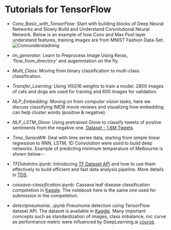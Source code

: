 # Tutorials for TensorFlow
    
* _Conv_Basic_with_TensorFlow:_ Start with building blocks of Deep Neural Networks and Slowly Build and Understand Convolutional Neural Network. 
Below is an example of how Conv and Max Pool layer understand features, training images are from MNIST Fashion Data-Set.  
![Convunderstadning](https://github.com/suvoooo/Learn-TensorFlow/blob/master/Conv_Basic_with_TensorFlow/Understanding_conv2.png)

* _im_generator:_ Learn to Preprocess Image Using Keras, 'flow_from_directory' and augemntation on the fly. 

* _Multi_Class:_ Moving from binary classification to multi-class classification. 

* _Transfer_Learning:_ Using VGG16 weights to train a model. 2800 images of cats and dogs are used for training and 600 images for validation. 

* _NLP_Embedding:_ Moving on from computer vision tasks, here we discuss classifying IMDB movie reviews and visualizng how embedding can help cluster words (positive & negative). 
* _NLP_LSTM_Glove:_ Using pretrained Glove to classify tweets of positve sentiments from the negative one. [Dataset - 1.6M Tweets](https://www.kaggle.com/kazanova/sentiment140)

* _Time_SeriesW#:_ Deal with time series data, starting from simple linear regression to RNN, LSTM, 1D Convolution were used to build deep networks. Example of predicting minimum temperature of Melbourne is shown below-- 

* _TFDataIntro.ipynb:_ Introducing [TF Dataset API](https://www.tensorflow.org/api_docs/python/tf/data/Dataset) and how to use them effectively to build efficient and fast data analysis pipeline. More details in [TDS](https://towardsdatascience.com/time-to-choose-tensorflow-data-over-imagedatagenerator-215e594f2435). 

* _cassava-classification.ipynb:_ Cassava leaf disease classification competetion in [Kaggle](https://www.kaggle.com/c/cassava-leaf-disease-classification/overview). The notebook here is the same one used for submission in the competetion. 

* _detectpneumonia...ipynb_ Pneumonia detection using TensorFlow dataset API. The dataset is available in [Kaggle](https://www.kaggle.com/paultimothymooney/chest-xray-pneumonia). Many important comcepts such as standardization of images, class imbalance, roc curve as performance metric were influenced by DeepLearning.ai [course](https://www.deeplearning.ai/program/ai-for-medicine-specialization/). 

